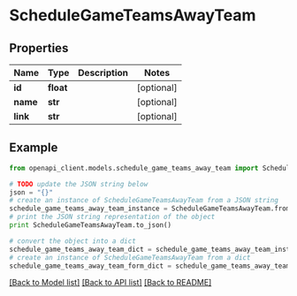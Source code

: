 # ScheduleGameTeamsAwayTeam


## Properties

Name | Type | Description | Notes
------------ | ------------- | ------------- | -------------
**id** | **float** |  | [optional] 
**name** | **str** |  | [optional] 
**link** | **str** |  | [optional] 

## Example

```python
from openapi_client.models.schedule_game_teams_away_team import ScheduleGameTeamsAwayTeam

# TODO update the JSON string below
json = "{}"
# create an instance of ScheduleGameTeamsAwayTeam from a JSON string
schedule_game_teams_away_team_instance = ScheduleGameTeamsAwayTeam.from_json(json)
# print the JSON string representation of the object
print ScheduleGameTeamsAwayTeam.to_json()

# convert the object into a dict
schedule_game_teams_away_team_dict = schedule_game_teams_away_team_instance.to_dict()
# create an instance of ScheduleGameTeamsAwayTeam from a dict
schedule_game_teams_away_team_form_dict = schedule_game_teams_away_team.from_dict(schedule_game_teams_away_team_dict)
```
[[Back to Model list]](../README.md#documentation-for-models) [[Back to API list]](../README.md#documentation-for-api-endpoints) [[Back to README]](../README.md)


